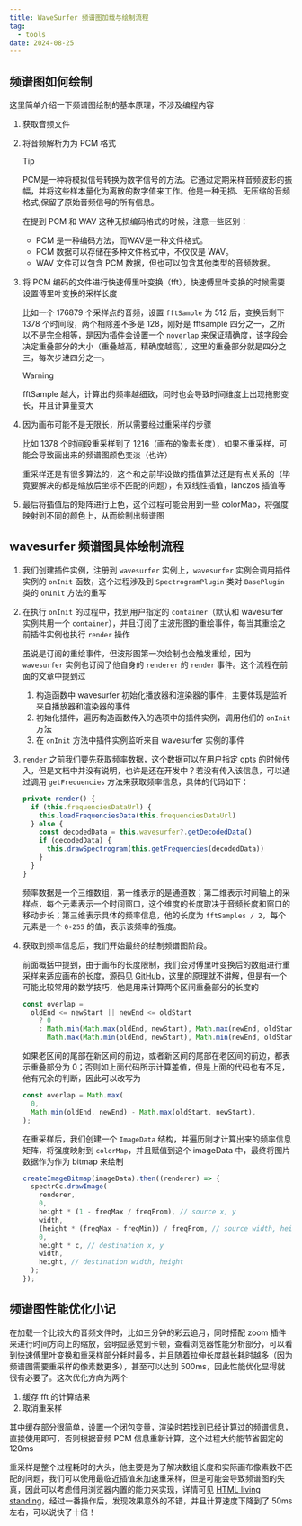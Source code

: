 ```yaml
---
title: WaveSurfer 频谱图加载与绘制流程
tag:
  - tools
date: 2024-08-25
---
```


## 频谱图如何绘制

这里简单介绍一下频谱图绘制的基本原理，不涉及编程内容

1. 获取音频文件

2. 将音频解析为为 PCM 格式

   > [!tip]
   >
   > PCM是一种将模拟信号转换为数字信号的方法。它通过定期采样音频波形的振幅，并将这些样本量化为离散的数字值来工作。他是一种无损、无压缩的音频格式,保留了原始音频信号的所有信息。
   >
   > 在提到 PCM 和 WAV 这种无损编码格式的时候，注意一些区别：
   >
   > - PCM 是一种编码方法，而WAV是一种文件格式。
   > - PCM 数据可以存储在多种文件格式中，不仅仅是 WAV。
   > - WAV 文件可以包含 PCM 数据，但也可以包含其他类型的音频数据。

3. 将 PCM 编码的文件进行快速傅里叶变换（fft），快速傅里叶变换的时候需要设置傅里叶变换的采样长度

   比如一个 176879 个采样点的音频，设置 `fftSample` 为 512 后，变换后剩下 1378 个时间段，两个相除差不多是 128，刚好是 fftsample 四分之一，之所以不是完全相等，是因为插件会设置一个 `noverlap` 来保证精确度，该字段会决定重叠部分的大小（重叠越高，精确度越高），这里的重叠部分就是四分之三，每次步进四分之一。

   > [!warning]
   >
   > fftSample 越大，计算出的频率越细致，同时也会导致时间维度上出现拖影变长，并且计算量变大

4. 因为画布可能不是无限长，所以需要经过重采样的步骤

   比如 1378 个时间段重采样到了 1216（画布的像素长度），如果不重采样，可能会导致画出来的频谱图颜色变淡（也许）

   重采样还是有很多算法的，这个和之前毕设做的插值算法还是有点关系的（毕竟要解决的都是缩放后坐标不匹配的问题），有双线性插值，lanczos 插值等

5. 最后将插值后的矩阵进行上色，这个过程可能会用到一些 colorMap，将强度映射到不同的颜色上，从而绘制出频谱图

## wavesurfer 频谱图具体绘制流程

1. 我们创建插件实例，注册到 `wavesurfer` 实例上，`wavesurfer` 实例会调用插件实例的 `onInit` 函数，这个过程涉及到 `SpectrogramPlugin` 类对 `BasePlugin` 类的 `onInit` 方法的重写

2. 在执行 `onInit` 的过程中，找到用户指定的 `container`（默认和 wavesurfer 实例共用一个 `container`），并且订阅了主波形图的重绘事件，每当其重绘之前插件实例也执行 `render` 操作

   虽说是订阅的重绘事件，但波形图第一次绘制也会触发重绘，因为 `wavesurfer` 实例也订阅了他自身的 `renderer` 的 `render` 事件。这个流程在前面的文章中提到过
   1. 构造函数中 wavesurfer 初始化播放器和渲染器的事件，主要体现是监听来自播放器和渲染器的事件
   2. 初始化插件，遍历构造函数传入的选项中的插件实例，调用他们的 `onInit` 方法
   3. 在 `onInit` 方法中插件实例监听来自 wavesurfer 实例的事件

3. `render` 之前我们要先获取频率数据，这个数据可以在用户指定 opts 的时候传入，但是文档中并没有说明，也许是还在开发中？若没有传入该信息，可以通过调用 `getFrequencies` 方法来获取频率信息，具体的代码如下：

   ```ts
   private render() {
     if (this.frequenciesDataUrl) {
       this.loadFrequenciesData(this.frequenciesDataUrl)
     } else {
       const decodedData = this.wavesurfer?.getDecodedData()
       if (decodedData) {
         this.drawSpectrogram(this.getFrequencies(decodedData))
       }
     }
   }
   ```

   频率数据是一个三维数组，第一维表示的是通道数；第二维表示时间轴上的采样点，每个元素表示一个时间窗口，这个维度的长度取决于音频长度和窗口的移动步长；第三维表示具体的频率信息，他的长度为 `fftSamples / 2`，每个元素是一个 `0-255` 的值，表示该频率的强度。

4. 获取到频率信息后，我们开始最终的绘制频谱图阶段。

   前面概括中提到，由于画布的长度限制，我们会对傅里叶变换后的数组进行重采样来适应画布的长度，源码见 [GitHub](https://github.com/katspaugh/wavesurfer.js/blob/main/src/plugins/spectrogram.ts#L714-L762)，这里的原理就不讲解，但是有一个可能比较常用的数学技巧，他是用来计算两个区间重叠部分的长度的

   ```typescript
   const overlap =
     oldEnd <= newStart || newEnd <= oldStart
       ? 0
       : Math.min(Math.max(oldEnd, newStart), Math.max(newEnd, oldStart)) -
         Math.max(Math.min(oldEnd, newStart), Math.min(newEnd, oldStart));
   ```

   如果老区间的尾部在新区间的前边，或者新区间的尾部在老区间的前边，都表示重叠部分为 0；否则如上面代码所示计算差值，但是上面的代码也有不足，他有冗余的判断，因此可以改写为

   ```typescript
   const overlap = Math.max(
     0,
     Math.min(oldEnd, newEnd) - Math.max(oldStart, newStart),
   );
   ```

   在重采样后，我们创建一个 `ImageData` 结构，并遍历刚才计算出来的频率信息矩阵，将强度映射到 `colorMap`，并且赋值到这个 imageData 中，最终将图片数据作为作为 bitmap 来绘制

   ```typescript
   createImageBitmap(imageData).then((renderer) => {
     spectrCc.drawImage(
       renderer,
       0,
       height * (1 - freqMax / freqFrom), // source x, y
       width,
       (height * (freqMax - freqMin)) / freqFrom, // source width, height
       0,
       height * c, // destination x, y
       width,
       height, // destination width, height
     );
   });
   ```

## 频谱图性能优化小记

在加载一个比较大的音频文件时，比如三分钟的彩云追月，同时搭配 zoom 插件来进行时间方向上的缩放，会明显感觉到卡顿，查看浏览器性能分析部分，可以看到快速傅里叶变换和重采样部分耗时最多，并且随着拉伸长度越长耗时越多（因为频谱图需要重采样的像素数更多），甚至可以达到 500ms，因此性能优化显得就很有必要了。这次优化方向为两个

1. 缓存 fft 的计算结果
2. 取消重采样

其中缓存部分很简单，设置一个闭包变量，渲染时若找到已经计算过的频谱信息，直接使用即可，否则根据音频 PCM 信息重新计算，这个过程大约能节省固定的 120ms

重采样是整个过程耗时的大头，他主要是为了解决数组长度和实际画布像素数不匹配的问题，我们可以使用最临近插值来加速重采样，但是可能会导致频谱图的失真，因此可以考虑借用浏览器内置的能力来实现，详情可见 [HTML living standing](https://html.spec.whatwg.org/multipage/canvas.html#drawing-images)，经过一番操作后，发现效果意外的不错，并且计算速度下降到了 50ms 左右，可以说快了十倍！
